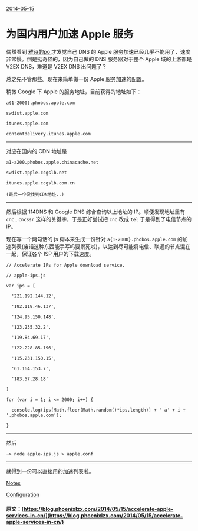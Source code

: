 [ 2014-05-15 ](/2014/05/15/accelerate-apple-services-in-cn/)

#  为国内用户加速 Apple 服务 

偶然看到 [ 雅诗的po ](https://plus.google.com/105938465531761409080/posts/3EXLAUerxMD) 才发觉自己 DNS 的 Apple 服务加速已经几乎不能用了，速度非常慢。倒是挺奇怪的，因为自己做的 DNS 服务器对于整个 Apple 域的上游都是 V2EX DNS，难道是 V2EX DNS 出问题了？ 

总之先不管那些。现在来简单做一份 Apple 服务加速的配置。 

稍微 Google 下 Apple 的服务地址，目前获得的地址如下： 
    
    
    a{1-2000}.phobos.apple.com
    
    swdist.apple.com
    
    itunes.apple.com
    
    contentdelivery.itunes.apple.com  
  
---  
  
对应在国内的 CDN 地址是 
    
    
    a1-a200.phobos.apple.chinacache.net
    
    swdist.apple.ccgslb.net
    
    itunes.apple.ccgslb.com.cn
    
    (最后一个没找到CDN地址..)  
  
---  
  
然后根据 114DNS 和 Google DNS 综合查询以上地址的 IP。顺便发现地址里有 ` cnc ` , ` cncssr ` 这样的关键字，于是正好尝试把 ` cnc ` 改成 ` tel ` 于是得到了电信节点的 IP。 

现在写一个两句话的 js 脚本来生成一份针对 ` a{1-2000}.phobos.apple.com ` 的加速列表(废话这种东西能手写吗要累死啦)，以达到尽可能将电信、联通的节点混在一起，保证各个 ISP 用户的下载速度。 
    
    
    // Accelerate IPs for Apple download service.
    
    // apple-ips.js
    
    var ips = [
    
      '221.192.144.12',
    
      '182.118.46.137',
    
      '124.95.150.148',
    
      '123.235.32.2',
    
      '119.84.69.17',
    
      '122.228.85.196',
    
      '115.231.150.15',
    
      '61.164.153.7',
    
      '183.57.28.18'
    
    ]
    
    for (var i = 1; i <= 2000; i++) {
    
      console.log(ips[Math.floor(Math.random()*ips.length)] + ' a' + i + '.phobos.apple.com');
    
    }  
  
---  
  
然后 
    
    
    ~> node apple-ips.js > apple.conf  
  
---  
  
就得到一份可以直接用的加速列表啦。 

[ Notes ](/categories/Notes/)

[ Configuration ](/tags/Configuration/)
#### 原文：[https://blog.phoenixlzx.com/2014/05/15/accelerate-apple-services-in-cn/](https://blog.phoenixlzx.com/2014/05/15/accelerate-apple-services-in-cn/)